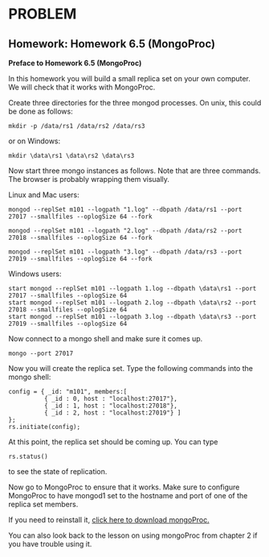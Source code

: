 # PROBLEM

## Homework: Homework 6.5 (MongoProc)

**Preface to Homework 6.5 (MongoProc)**

In this homework you will build a small replica set on your own computer. We will check that it works with MongoProc.

Create three directories for the three mongod processes. On unix, this could be done as follows:

```
mkdir -p /data/rs1 /data/rs2 /data/rs3
```

or on Windows:

```
mkdir \data\rs1 \data\rs2 \data\rs3
```

Now start three mongo instances as follows. Note that are three commands. The browser is probably wrapping them visually.

Linux and Mac users:

```
mongod --replSet m101 --logpath "1.log" --dbpath /data/rs1 --port 27017 --smallfiles --oplogSize 64 --fork

mongod --replSet m101 --logpath "2.log" --dbpath /data/rs2 --port 27018 --smallfiles --oplogSize 64 --fork

mongod --replSet m101 --logpath "3.log" --dbpath /data/rs3 --port 27019 --smallfiles --oplogSize 64 --fork
```

Windows users:

```
start mongod --replSet m101 --logpath 1.log --dbpath \data\rs1 --port 27017 --smallfiles --oplogSize 64
start mongod --replSet m101 --logpath 2.log --dbpath \data\rs2 --port 27018 --smallfiles --oplogSize 64
start mongod --replSet m101 --logpath 3.log --dbpath \data\rs3 --port 27019 --smallfiles --oplogSize 64
```

Now connect to a mongo shell and make sure it comes up.
```
mongo --port 27017
```

Now you will create the replica set. Type the following commands into the mongo shell:

```
config = { _id: "m101", members:[
          { _id : 0, host : "localhost:27017"},
          { _id : 1, host : "localhost:27018"},
          { _id : 2, host : "localhost:27019"} ]
};
rs.initiate(config);
```

At this point, the replica set should be coming up. You can type

```
rs.status()
```

to see the state of replication.

Now go to MongoProc to ensure that it works. Make sure to configure MongoProc to have mongod1 set to the hostname and port of one of the replica set members.

If you need to reinstall it, [click here to download mongoProc.](https://university.mongodb.com/mongoproc)

You can also look back to the lesson on using mongoProc from chapter 2 if you have trouble using it.

